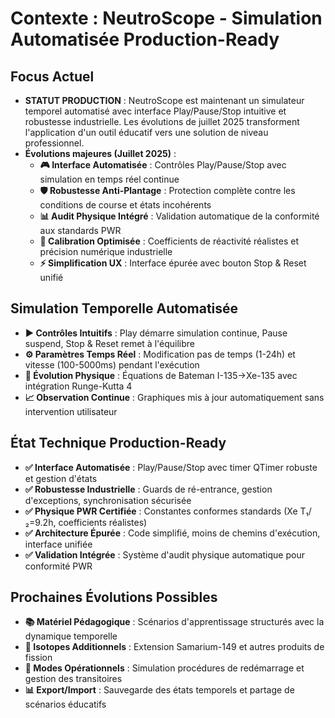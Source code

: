 # Contexte : NeutroScope - Simulation Automatisée Production-Ready

## Focus Actuel
- **STATUT PRODUCTION** : NeutroScope est maintenant un simulateur temporel automatisé avec interface Play/Pause/Stop intuitive et robustesse industrielle. Les évolutions de juillet 2025 transforment l'application d'un outil éducatif vers une solution de niveau professionnel.
- **Évolutions majeures (Juillet 2025)** :
  - **🎮 Interface Automatisée** : Contrôles Play/Pause/Stop avec simulation en temps réel continue
  - **🛡️ Robustesse Anti-Plantage** : Protection complète contre les conditions de course et états incohérents  
  - **📊 Audit Physique Intégré** : Validation automatique de la conformité aux standards PWR
  - **🔧 Calibration Optimisée** : Coefficients de réactivité réalistes et précision numérique industrielle
  - **⚡ Simplification UX** : Interface épurée avec bouton Stop & Reset unifié

## Simulation Temporelle Automatisée
- **▶️ Contrôles Intuitifs** : Play démarre simulation continue, Pause suspend, Stop & Reset remet à l'équilibre
- **⚙️ Paramètres Temps Réel** : Modification pas de temps (1-24h) et vitesse (100-5000ms) pendant l'exécution
- **🔬 Évolution Physique** : Équations de Bateman I-135→Xe-135 avec intégration Runge-Kutta 4
- **📈 Observation Continue** : Graphiques mis à jour automatiquement sans intervention utilisateur

## État Technique Production-Ready
- **✅ Interface Automatisée** : Play/Pause/Stop avec timer QTimer robuste et gestion d'états
- **✅ Robustesse Industrielle** : Guards de ré-entrance, gestion d'exceptions, synchronisation sécurisée
- **✅ Physique PWR Certifiée** : Constantes conformes standards (Xe T₁/₂=9.2h, coefficients réalistes)
- **✅ Architecture Épurée** : Code simplifié, moins de chemins d'exécution, interface unifiée
- **✅ Validation Intégrée** : Système d'audit physique automatique pour conformité PWR

## Prochaines Évolutions Possibles
- **📚 Matériel Pédagogique** : Scénarios d'apprentissage structurés avec la dynamique temporelle
- **🔬 Isotopes Additionnels** : Extension Samarium-149 et autres produits de fission
- **🎯 Modes Opérationnels** : Simulation procédures de redémarrage et gestion des transitoires
- **📊 Export/Import** : Sauvegarde des états temporels et partage de scénarios éducatifs 